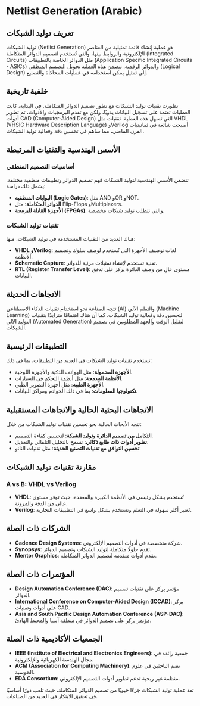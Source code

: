 # Netlist Generation (Arabic)

## تعريف توليد الشبكات

توليد الشبكات (Netlist Generation) هو عملية إنشاء قائمة تمثيلية من العناصر الإلكترونية والروابط بينها، والتي تُستخدم لتصميم الدوائر المتكاملة (Integrated Circuits) مثل الدوائر الخاصة بالتطبيقات (Application Specific Integrated Circuits - ASICs) والدوائر الرقمية. تتضمن هذه العملية تحويل التصميم المنطقي (Logical Design) إلى تمثيل يمكن استخدامه في عمليات المحاكاة والتصنيع.

## خلفية تاريخية

تطورت تقنيات توليد الشبكات مع تطور تصميم الدوائر المتكاملة. في البداية، كانت العمليات تعتمد على تسجيل البيانات يدويًا، ولكن مع تقدم البرمجيات والأدوات، تم تطوير أدوات CAD (Computer-Aided Design) التي تسهل هذه العملية. تقنيات مثل VHDL (VHSIC Hardware Description Language) وVerilog أصبحت شائعة في ثمانينيات القرن الماضي، مما ساهم في تحسين دقة وفعالية توليد الشبكات.

## الأسس الهندسية والتقنيات المرتبطة

### أساسيات التصميم المنطقي

تتضمن الأسس الهندسية لتوليد الشبكات فهم تصميم الدوائر وتطبيقات منطقية مختلفة. يشمل ذلك دراسة:

- **البوابات المنطقية (Logic Gates)**: مثل AND وOR وNOT.
- **الدوائر المتكاملة**: مثل Flip-Flops وMultiplexers.
- **الأجهزة القابلة للبرمجة (FPGAs)**: والتي تتطلب توليد شبكات مخصصة.

### تقنيات توليد الشبكات

هناك العديد من التقنيات المستخدمة في توليد الشبكات، منها:

- **VHDL وVerilog**: لغات توصيف الأجهزة التي تُستخدم لوصف سلوك وتصميم الأنظمة.
- **Schematic Capture**: تقنية تستخدم لإنشاء تمثيلات مرئية للدوائر.
- **RTL (Register Transfer Level)**: مستوى عالٍ من وصف الدائرة يركز على تدفق البيانات.

## الاتجاهات الحديثة

تتجه الصناعة نحو استخدام تقنيات الذكاء الاصطناعي (AI) والتعلم الآلي (Machine Learning) لتحسين دقة وفعالية توليد الشبكات. كما أن هناك اهتمامًا متزايدًا بتقنيات التوليد الآلي (Automated Generation) لتقليل الوقت والجهد المطلوبين في تصميم الشبكات.

## التطبيقات الرئيسية

تستخدم تقنيات توليد الشبكات في العديد من التطبيقات، بما في ذلك:

- **الأجهزة المحمولة**: مثل الهواتف الذكية والأجهزة اللوحية.
- **الأنظمة المدمجة**: مثل أنظمة التحكم في السيارات.
- **الأجهزة الطبية**: مثل أجهزة التصوير الطبي.
- **تكنولوجيا المعلومات**: بما في ذلك الخوادم ومراكز البيانات.

## الاتجاهات البحثية الحالية والاتجاهات المستقبلية

تتجه الأبحاث الحالية نحو تحسين تقنيات توليد الشبكات من خلال:

- **التكامل بين تصميم الدائرة وتوليد الشبكة**: لتحسين كفاءة التصميم.
- **تطوير أدوات ذات طابع ذكائي**: تسمح بالتحليل التلقائي والتعديل.
- **تحسين التوافق مع تقنيات التصنيع الحديثة**: مثل تقنيات النانو.

## مقارنة تقنيات توليد الشبكات

### A vs B: VHDL vs Verilog

- **VHDL**: تُستخدم بشكل رئيسي في الأنظمة الكبيرة والمعقدة، حيث توفر مستوى عالي من الدقة والمرونة.
- **Verilog**: تُعتبر أكثر سهولة في التعلم وتستخدم بشكل واسع في التطبيقات التجارية.

## الشركات ذات الصلة

- **Cadence Design Systems**: شركة متخصصة في أدوات التصميم الإلكتروني.
- **Synopsys**: تقدم حلولًا متكاملة لتوليد الشبكات وتصميم الدوائر.
- **Mentor Graphics**: تقدم أدوات متقدمة لتصميم الدوائر المتكاملة.

## المؤتمرات ذات الصلة

- **Design Automation Conference (DAC)**: مؤتمر يركز على تقنيات تصميم الدوائر.
- **International Conference on Computer-Aided Design (ICCAD)**: يركز على أدوات وتقنيات CAD.
- **Asia and South Pacific Design Automation Conference (ASP-DAC)**: مؤتمر يركز على تصميم الدوائر في منطقة آسيا والمحيط الهادئ.

## الجمعيات الأكاديمية ذات الصلة

- **IEEE (Institute of Electrical and Electronics Engineers)**: جمعية رائدة في مجال الهندسة الكهربائية والإلكترونية.
- **ACM (Association for Computing Machinery)**: تضم الباحثين في علوم الحوسبة.
- **EDA Consortium**: منظمة غير ربحية تدعم تطوير أدوات التصميم الإلكتروني.

تعد عملية توليد الشبكات جزءًا حيويًا من تصميم الدوائر المتكاملة، حيث تلعب دورًا أساسيًا في تحقيق الابتكار في العديد من الصناعات.